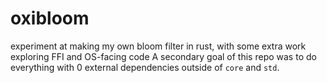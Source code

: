 # oxibloom
experiment at making my own bloom filter in rust, with some extra work exploring FFI and OS-facing code
A secondary goal of this repo was to do everything with 0 external dependencies outside of `core` and `std`.
